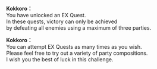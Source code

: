 # 

  
**Kokkoro：**  
You have unlocked an EX Quest.  
In these quests, victory can only be achieved  
by defeating all enemies using a maximum of three parties.  
  
**Kokkoro：**  
You can attempt EX Quests as many times as you wish.  
Please feel free to try out a variety of party compositions.  
I wish you the best of luck in this challenge.  
